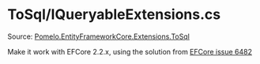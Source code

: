 ﻿# ToSql/IQueryableExtensions.cs

Source: [Pomelo.EntityFrameworkCore.Extensions.ToSql](https://github.com/PomeloFoundation/Pomelo.EntityFrameworkCore.Extensions.ToSql/blob/master/Pomelo.EntityFrameworkCore.Extensions.ToSql/IQueryableExtensions.cs) 

Make it work with EFCore 2.2.x, using the solution from  [EFCore issue 6482](https://github.com/aspnet/EntityFrameworkCore/issues/6482#issuecomment-399061388)




